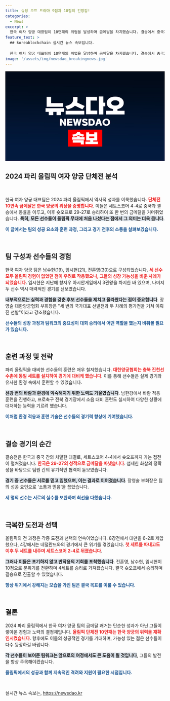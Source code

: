 ```yaml
---
title: 슈팅 오프 드라마 9점과 10점의 긴장감!
categories:
  - News
excerpt: >
  한국 여자 양궁 대표팀이 10연패의 위업을 달성하며 금메달을 차지했습니다. 결승에서 중국과의 대결은 치열했지만, 결단력 있는 슛오프에서 승리! 심혈을 기울인 훈련과 뒷이야기 속 선수들의 믿음이 빛을 발했습니다.
feature_text: >
  ## koreablockchain 실시간 뉴스 속보입니다.

  한국 여자 양궁 대표팀이 10연패의 위업을 달성하며 금메달을 차지했습니다. 결승에서 중국과의 대결은 치열했지만, 결단력 있는 슛오프에서 승리! 심혈을 기울인 훈련과 뒷이야기 속 선수들의 믿음이 빛을 발했습니다.
image: '/assets/img/newsdao_breakingnews.jpg'
---
```


<p><img src="/assets/img/newsdao_breakingnews.jpg" alt="koreablockchain 속보" /></p>

<h2 data-ke-size="size26">2024 파리 올림픽 여자 양궁 단체전 분석</h2>

<p data-ke-size="size16">&nbsp;</p>

<p>한국 여자 양궁 대표팀은 2024 파리 올림픽에서 역사적 성과를 이룩했습니다. <b><span style="color: #ee2323;">단체전 10연속 금메달은 한국 양궁의 위상을 증명합니다</span></b>. 이들은 세트스코어 4-4로 중국과 결승에서 동률을 이루고, 이후 슛오프로 29-27로 승리하여 또 한 번의 금메달을 거머쥐었습니다. <b><span style="background-color: #21538527;">특히, 모든 선수들이 올림픽 무대에 처음 나섰다는 점에서 그 의미는 더욱 큽니다</span></b>. </p>

<p><b><span style="color: #1a5490;">이 글에서는 팀의 성공 요소와 훈련 과정, 그리고 경기 전후의 소통을 살펴보겠습니다.</span></b></p>

<p data-ke-size="size16">&nbsp;</p>

<h2 data-ke-size="size26">팀 구성과 선수들의 경험</h2>

<p>한국 여자 양궁 팀은 남수현(19), 임시현(21), 전훈영(30)으로 구성되었습니다. <b><span style="color: #ee2323;">세 선수 모두 올림픽 경험이 없었던 점이 우려로 작용했으나, 그들의 성장 가능성을 비춘 사례가 되었습니다</span></b>. 임시현은 지난해 항저우 아시안게임에서 3관왕을 차지한 바 있으며, 나머지 두 선수 역시 매력적인 경기를 선보였습니다. </p>

<p><b><span style="background-color: #21538527;">내부적으로는 실력과 경험을 갖춘 후보 선수들을 제치고 올라왔다는 점이 중요합니다</span></b>. 장영술 대한양궁협회 부회장은 "세 번의 국가대표 선발전과 두 차례의 평가전을 거쳐 이뤄진 선발"이라고 강조했습니다.</p>

<p><b><span style="color: #1a5490;">선수들의 성장 과정과 팀워크의 중요성이 대회 승리에서 어떤 역할을 했는지 비춰볼 필요가 있습니다.</span></b></p>

<p data-ke-size="size16">&nbsp;</p>

<h2 data-ke-size="size26">훈련 과정 및 전략</h2>

<p>파리 올림픽을 대비한 선수들의 훈련은 매우 철저했습니다. <b><span style="color: #ee2323;">대한양궁협회는 충북 진천선수촌에 동일 세트를 설치하여 경기에 대비케 했습니다</span></b>. 이를 통해 선수들은 실제 경기와 유사한 환경 속에서 훈련할 수 있었습니다. </p>

<p><b><span style="background-color: #21538527;">센강 변의 바람과 환경에 익숙해지기 위한 노력도 기울였습니다</span></b>. 남한강에서 바람 적응 훈련을 진행하고, 프로축구 전북 경기장에서 소음 대비 훈련도 실시하여 다양한 상황에 대처하는 능력을 기르려 했습니다.</p>

<p><b><span style="color: #1a5490;">이처럼 환경 적응과 훈련 기술은 선수들의 경기력 향상에 기여했습니다.</span></b></p>

<p data-ke-size="size16">&nbsp;</p>

<h2 data-ke-size="size26">결승 경기의 순간</h2>

<p>결승전은 한국과 중국 간의 치열한 대결로, 세트스코어 4-4에서 슛오프까지 가는 접전이 펼쳐졌습니다. <b><span style="color: #ee2323;">한국은 29-27의 성적으로 금메달을 따냈습니다</span></b>. 섬세한 화살의 정확성을 바탕으로 팀원 간의 유기적인 협력이 돋보였습니다. </p>

<p><b><span style="background-color: #21538527;">경기 중 선수들은 서로를 믿고 임했으며, 이는 결과로 이어졌습니다</span></b>. 장영술 부회장은 팀의 성공 요인으로 '소통과 믿음'을 꼽았습니다. </p>

<p><b><span style="color: #1a5490;">세 명의 선수는 서로의 실수를 보완하며 최선을 다했습니다.</span></b> </p>

<p data-ke-size="size16">&nbsp;</p>

<h2 data-ke-size="size26">극복한 도전과 선택</h2>

<p>올림픽의 전 과정은 각종 도전과 선택의 연속이었습니다. 8강전에서 대만을 6-2로 제압했으나, 4강에서는 네덜란드와의 경기에서 큰 위기를 겪었습니다. <b><span style="color: #ee2323;">첫 세트를 따내고도 이후 두 세트를 내주며 세트스코어 2-4로 뒤졌습니다</span></b>. </p>

<p><b><span style="background-color: #21538527;">그러나 이들은 포기하지 않고 반작용의 기회를 포착했습니다</span></b>. 전훈영, 남수현, 임시현이 10점으로 분위기를 전환하며 4세트를 승리로 가져왔습니다. 결국 슛오프에서 승리하며 결승으로 진출할 수 있었습니다.</p>

<p><b><span style="color: #1a5490;">항상 위기에서 강해지는 모습을 가진 팀은 결국 목표를 이룰 수 있습니다.</span></b></p>

<p data-ke-size="size16">&nbsp;</p>

<h2 data-ke-size="size26">결론</h2>

<p>2024 파리 올림픽에서 한국 여자 양궁 팀의 금메달 쾌거는 단순한 성과가 아닌 그들이 쌓아온 경험과 노력의 결정체입니다. <b><span style="color: #ee2323;">올림픽 단체전 10연패는 한국 양궁의 위력을 재확인시켰습니다</span></b>. 향후에도 이들의 성공적인 경기를 기대하며, 가능성 있는 젊은 선수들이 다수 등장하길 바랍니다. </p>

<p><b><span style="background-color: #21538527;">각 선수들이 보여준 팀워크는 앞으로의 여정에서도 큰 도움이 될 것입니다</span></b>, 그들의 발전을 항상 주목해야겠습니다. </p>

<p><b><span style="color: #1a5490;">올림픽에서의 성공과 함께 지속적인 격려와 지원이 필요한 시점입니다.</span></b></p>

<p data-ke-size="size16">&nbsp;</p>
실시간 뉴스 속보는, <a href="https://newsdao.kr" rel="dofollow">https://newsdao.kr</a>


